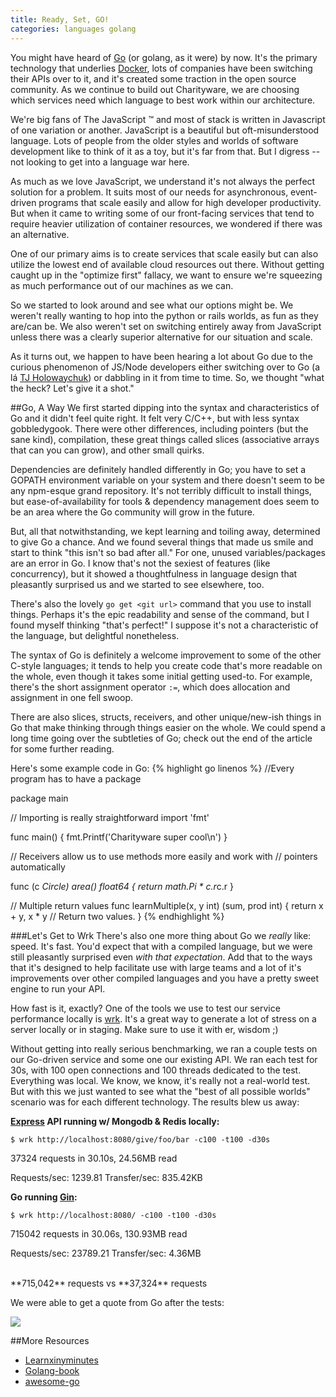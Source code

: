 ```yaml
---
title: Ready, Set, GO!
categories: languages golang
---
```


You might have heard of [Go](http://golang.org/) (or golang, as it were) by now. It's the primary technology that underlies [Docker](docker.io), lots of companies have been switching their APIs over to it, and it's created some traction in the open source community. As we continue to build out Charityware, we are choosing which services need which language to best work within our architecture.

We're big fans of The JavaScript &trade; and most of stack is written in Javascript of one variation or another. JavaScript is a beautiful but oft-misunderstood language. Lots of people from the older styles and worlds of software development like to think of it as a toy, but it's far from that. But I digress -- not looking to get into a language war here.

As much as we love JavaScript, we understand it's not always the perfect solution for a problem. It suits most of our needs for asynchronous, event-driven programs that scale easily and allow for high developer productivity. But when it came to writing some of our front-facing services that tend to require heavier utilization of container resources, we wondered if there was an alternative.

One of our primary aims is to create services that scale easily but can also utilize the lowest end of available cloud resources out there. Without getting caught up in the "optimize first" fallacy, we want to ensure we're squeezing as much performance out of our machines as we can.

So we started to look around and see what our options might be. We weren't really wanting to hop into the python or rails worlds, as fun as they are/can be. We also weren't set on switching entirely away from JavaScript unless there was a clearly superior alternative for our situation and scale.

As it turns out, we happen to have been hearing a lot about Go due to the curious phenomenon of JS/Node developers either switching over to Go (a lá [TJ Holowaychuk](https://medium.com/@tjholowaychuk/farewell-node-js-4ba9e7f3e52b)) or dabbling in it from time to time. So, we thought "what the heck? Let's give it a shot."

##Go, A Way
We first started dipping into the syntax and characteristics of Go and it didn't feel quite right. It felt very C/C++, but with less syntax  gobbledygook. There were other differences, including pointers (but the sane kind), compilation, these great things called slices (associative arrays that can you can grow), and other small quirks.

Dependencies are definitely handled differently in Go; you have to set a GOPATH environment variable on your system and there doesn't seem to be any npm-esque grand repository. It's not terribly difficult to install things, but ease-of-availability for tools & dependency management does seem to be an area where the Go community will grow in the future.

But, all that notwithstanding, we kept learning and toiling away, determined to give Go a chance. And we found several things that made us smile and start to think "this isn't so bad after all." For one, unused variables/packages are an error in Go. I know that's not the sexiest of features (like concurrency), but it showed a thoughtfulness in language design that pleasantly surprised us and we started to see elsewhere, too.

There's also the lovely `go get <git url>` command that you use to install things. Perhaps it's the epic readability and sense of the command, but I found myself thinking "that's perfect!" I suppose it's not a characteristic of the language, but delightful nonetheless.

The syntax of Go is definitely a welcome improvement to some of the other C-style languages; it tends to help you create code that's more readable on the whole, even though it takes some initial getting used-to. For example, there's the short assignment operator `:=`, which does allocation and assignment in one fell swoop.

There are also slices, structs, receivers, and other unique/new-ish things in Go that make thinking through things easier on the whole. We could spend a long time going over the subtleties of Go; check out the end of the article for some further reading.

Here's some example code in Go:
{% highlight go linenos %}
//Every program has to have a package

package main

// Importing is really straightforward
import 'fmt'

func main() {
    fmt.Printf('Charityware super cool\n')
}

// Receivers allow us to use methods more easily and work with
// pointers automatically

func (c *Circle) area() float64 {
  return math.Pi * c.r*c.r
}

// Multiple return values
func learnMultiple(x, y int) (sum, prod int) {
    return x + y, x * y // Return two values.
}
{% endhighlight %}

###Let's Get to Wrk
There's also one more thing about Go we *really* like: speed. It's fast. You'd expect that with a compiled language, but we were still pleasantly surprised even *with that expectation*. Add that to the ways that it's designed to help facilitate use with large teams and a lot of it's improvements over other compiled languages and you have a pretty sweet engine to run your API.

How fast is it, exactly? One of the tools we use to test our service performance locally is [wrk](https://github.com/wg/wrk). It's a great way to generate a lot of stress on a server locally or in staging. Make sure to use it with er, wisdom ;)

Without getting into really serious benchmarking, we ran a couple tests on our Go-driven service and some one our existing API. We ran each test for 30s, with 100 open connections and 100 threads dedicated to the test. Everything was local. We know, we know, it's really not a real-world test. But with this we just wanted to see what the "best of all possible worlds" scenario was for each different technology. The results blew us away:

**[Express](expressjs.com) API running w/ Mongodb & Redis locally:**

`$ wrk http://localhost:8080/give/foo/bar -c100 -t100 -d30s`

37324 requests in 30.10s, 24.56MB read

Requests/sec:   1239.81
Transfer/sec:    835.42KB

**Go running [Gin](https://github.com/gin-gonic/gin):**

`$ wrk http://localhost:8080/ -c100 -t100 -d30s`

715042 requests in 30.06s, 130.93MB read

Requests/sec:  23789.21
Transfer/sec:   4.36MB

<br/>
**715,042** requests vs **37,324** requests

We were able to get a quote from Go after the tests:

<!-- <img width="100%" src="/content/images/2015/07/is8K8zY.gif" /> -->
![](https://s3-us-west-2.amazonaws.com/charityware-resources/blogs/engineering/images/is8K8zY.gif)


##More Resources
- [Learnxinyminutes](http://learnxinyminutes.com/docs/go/)
- [Golang-book](https://www.golang-book.com/books/intro/1)
- [awesome-go](https://github.com/avelino/awesome-go)
